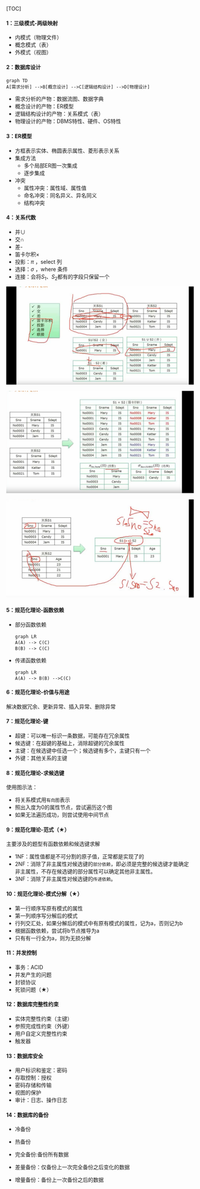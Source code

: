 [TOC]



#### 1：三级模式-两级映射

+ 内模式（物理文件）
+ 概念模式（表）
+ 外模式（视图）



#### 2：数据库设计

 ```mermaid
graph TD
A[需求分析] -->B[概念设计] -->C[逻辑结构设计] -->D[物理设计]

 ```

+ 需求分析的产物：数据流图、数据字典
+ 概念设计的产物：ER模型
+ 逻辑结构设计的产物：关系模式（表）
+ 物理设计的产物：DBMS特性、硬件、OS特性



#### 3：ER模型

+ 方框表示实体、椭圆表示属性、菱形表示关系
+ 集成方法
  + 多个局部ER图一次集成
  + 逐步集成
+ 冲突
  + 属性冲突：属性域、属性值
  + 命名冲突：同名异义、异名同义
  + 结构冲突


#### 4：关系代数

+ 并∪
+ 交∩
+ 差-
+ 笛卡尔积×
+ 投影：$\pi$ ，select 列
+ 选择：$\sigma$ ，where 条件
+ 连接：会将$S_1$​、$S_2$​​ 都有的字段只保留一个

![](./image/s2.jpg)

![](./image/s1.png)

![](./image/s3.jpg)

#### 5：规范化理论-函数依赖

+ 部分函数依赖

  ```mermaid
  graph LR
  A(A) --> C(C)
  B(B) --> C(C)
  ```

  

+ 传递函数依赖

  ```mermaid
  graph LR
  A(A) --> B(B) -->C(C)
  ```



#### 6：规范化理论-价值与用途

解决数据冗余、更新异常、插入异常、删除异常



#### 7：规范化理论-键

+ 超键：可以唯一标识一条数据，可能存在冗余属性
+ 候选键：在超键的基础上，消除超键的冗余属性
+ 主键：在候选键中任选一个；候选键有多个，主键只有一个
+ 外键：其他关系的主键



#### 8：规范化理论-求候选键

使用图示法：

+ 将关系模式用`有向图`表示
+ 照出入度为0的属性节点，尝试遍历这个图
+ 如果无法遍历成功，则尝试使用中间节点



#### 9：规范化理论-范式（★）

主要涉及的题型有函数依赖和候选键求解

+ 1NF：属性值都是不可分割的原子值，正常都是实现了的
+ 2NF：消除了非主属性对候选键的`部分依赖`，即必须是完整的候选键才能确定非主属性，不存在候选键的部分属性可以确定其他非主属性。
+ 3NF：消除了非主属性对候选键的`传递依赖`。



#### 10：规范化理论-模式分解（★）

+ 第一行顺序写原有模式的属性
+ 第一列顺序写分解后的模式
+ 行列交汇处，如果分解后的模式中有原有模式的属性，记为a，否则记为b
+ 根据函数依赖，尝试将b节点推导为a
+ 只有有一行全为a，则为无损分解



#### 11：并发控制

+ 事务：ACID
+ 并发产生的问题
+ 封锁协议
+ 死锁问题（★）



#### 12：数据库完整性约束

+ 实体完整性约束（主键）
+ 参照完成性约束（外键）
+ 用户自定义完整性约束
+ 触发器



#### 13：数据库安全

+ 用户标识和鉴定：密码
+ 存取控制：授权
+ 密码存储和传输
+ 视图的保护
+ 审计：日志、操作日志



#### 14：数据库的备份

+ 冷备份
+ 热备份



+ 完全备份:备份所有数据
+ 差量备份：仅备份上一次完全备份之后变化的数据
+ 增量备份：备份上一次备份之后的数据

